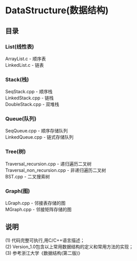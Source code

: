 # DataStructure(数据结构)
## 目录
### List(线性表)
ArrayList.c - 顺序表<br>
LinkedList.c - 链表<br>
### Stack(栈)
SeqStack.cpp - 顺序栈<br>
LinkedStack.cpp - 链栈<br>
DoubleStack.cpp - 双堆栈<br>
### Queue(队列)
SeqQueue.cpp - 顺序存储队列<br>
LinkedQueue.cpp - 链式存储队列<br>
### Tree(树)
Traversal_recursion.cpp - 递归遍历二叉树<br>
Traversal_non_recursion.cpp - 非递归遍历二叉树<br>
BST.cpp - 二叉搜索树<br>
### Graph(图)
LGraph.cpp - 邻接表存储的图<br>
MGraph.cpp - 邻接矩阵存储的图<br>
## 说明
(1) 代码完整可执行,用C/C++语言描述；<br>
(2) Version_1.0包含以上常用数据结构的定义和常用方法的实现；<br>
(3) 参考浙江大学《数据结构(第二版)》<br>
 
